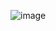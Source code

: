 ![image](https://github.com/AbdelrhmanWalaa/Sprints-Automotive_Software_Bootcamp/assets/44446382/3d084a00-2484-4025-bad5-5719f763053f)
